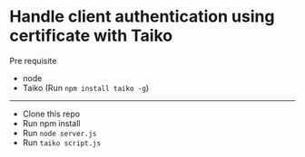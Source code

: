 # Handle client authentication using certificate with Taiko
    
Pre requisite

- node
- Taiko (Run `npm install taiko -g`)

---

- Clone this repo
- Run npm install
- Run `node server.js`
- Run `taiko script.js`